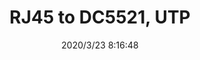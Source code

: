 ﻿---
layout: post 
title: RJ45 to DC5521, UTP
tags: RJ45
categories: wire-harness
overview: RJ45 to DC5521, UTP
series: 
part_number: KR07
thumb_img: static/202003/273-thumb-20200323161837.jpg
image: static/202003/273-20200323161837.jpg
date: 2020/3/23 8:16:48
---



